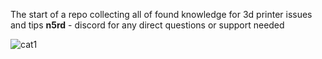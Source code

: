 The start of a repo collecting all of found knowledge for 3d printer issues and tips
**n5rd** - discord for any direct questions or support needed


![cat1](https://github.com/n5rd/printer-tips/assets/112906511/1f217435-1fe5-45d7-8c68-5625ec66da5c)
